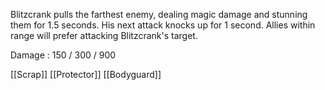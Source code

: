 Blitzcrank pulls the farthest enemy, dealing magic damage and stunning them for 1.5 seconds. His next attack knocks up for 1 second. Allies within range will prefer attacking Blitzcrank's target.

Damage : 150 / 300 / 900

[[Scrap]]
[[Protector]]
[[Bodyguard]]
